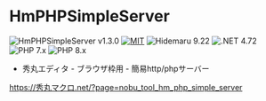 # HmPHPSimpleServer

![HmPHPSimpleServer v1.3.0](https://img.shields.io/badge/HmPHPSimpleServer-v1.3.0-6479ff.svg)
[![MIT](https://img.shields.io/badge/license-MIT-blue.svg?style=flat)](LICENSE)
![Hidemaru 9.22](https://img.shields.io/badge/Hidemaru-v9.22-6479ff.svg)
![.NET 4.72](https://img.shields.io/badge/.NET-4.72-6479ff.svg)
![PHP 7.x](https://img.shields.io/badge/PHP-7.x-6479ff.svg)
![PHP 8.x](https://img.shields.io/badge/PHP-8.x-6479ff.svg)

- 秀丸エディタ - ブラウザ枠用 - 簡易http/phpサーバー

https://秀丸マクロ.net/?page=nobu_tool_hm_php_simple_server